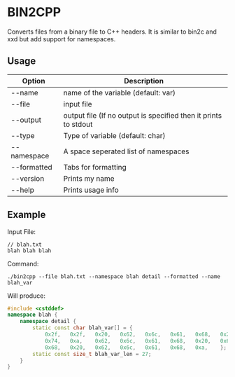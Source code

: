 BIN2CPP
=======

Converts files from a binary file to C++ headers. It is similar to bin2c and
xxd but add support for namespaces.

Usage
-----


| Option        | Description                                                       |
|---------------|-------------------------------------------------------------------|
| --name        | name of the variable (default: var)                               |
| --file        | input file                                                        |
| --output      | output file (If no output is specified then it prints to stdout   |
| --type        | Type of variable (default: char)                                  |
| --namespace   | A space seperated list of namespaces                              |
| --formatted   | Tabs for formatting                                               |
| --version     | Prints my name                                                    |
| --help        | Prints usage info                                                 |

Example
-------

Input File:
```
// blah.txt
blah blah blah
```

Command:
```
./bin2cpp --file blah.txt --namespace blah detail --formatted --name blah_var
```

Will produce:

```cpp
#include <cstddef>
namespace blah {
	namespace detail {
		static const char blah_var[] = {
			0x2f,	0x2f,	0x20,	0x62,	0x6c,	0x61,	0x68,	0x2e,	0x74,	0x78,
			0x74,	0xa,	0x62,	0x6c,	0x61,	0x68,	0x20,	0x62,	0x6c,	0x61,
			0x68,	0x20,	0x62,	0x6c,	0x61,	0x68,	0xa,	};
		static const size_t blah_var_len = 27;
	}
}
```

